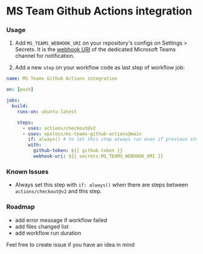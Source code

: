 # MS Team Github Actions integration

### Usage

1. Add `MS_TEAMS_WEBHOOK_URI` on your repository's configs on Settings > Secrets. It is the [webhook URI](https://docs.microsoft.com/en-us/microsoftteams/platform/webhooks-and-connectors/how-to/add-incoming-webhook) of the dedicated Microsoft Teams channel for notification.

2) Add a new `step` on your workflow code as last step of workflow job:

```yaml
name: MS Teams Github Actions integration

on: [push]

jobs:
  build:
    runs-on: ubuntu-latest

    steps:
      - uses: actions/checkout@v2
      - uses: opsless/ms-teams-github-actions@main
        if: always() # to let this step always run even if previous step failed
        with:
          github-token: ${{ github.token }}
          webhook-uri: ${{ secrets.MS_TEAMS_WEBHOOK_URI }}
```

### Known Issues

- Always set this step with `if: always()` when there are steps between `actions/checkout@v2` and this step.

### Roadmap

- add error message if workflow failed
- add files changed list
- add workflow run duration

Feel free to create issue if you have an idea in mind